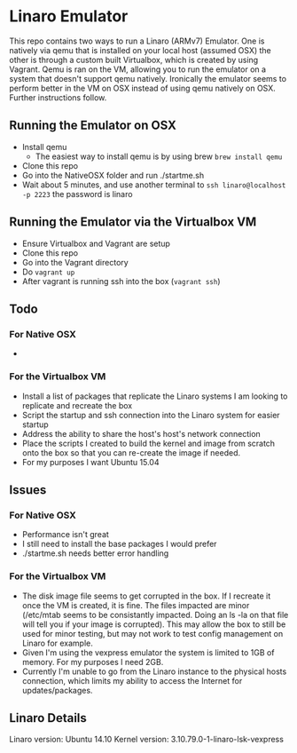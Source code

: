 # Linaro Emulator
This repo contains two ways to run a Linaro (ARMv7) Emulator.  One is natively via qemu that is installed on your local host (assumed OSX) the other is through a custom built Virtualbox, which is created by using Vagrant.  Qemu is ran on the VM, allowing you to run the emulator on a system that doesn't support qemu natively.  Ironically the emulator seems to perform better in the VM on OSX instead of using qemu natively on OSX. Further instructions follow.

## Running the Emulator on OSX
* Install qemu
	* The easiest way to install qemu is by using brew `brew install qemu`
* Clone this repo
* Go into the NativeOSX folder and run ./startme.sh
* Wait about 5 minutes, and use another terminal to `ssh linaro@localhost -p 2223` the password is linaro


## Running the Emulator via the Virtualbox VM
* Ensure Virtualbox and Vagrant are setup
* Clone this repo
* Go into the Vagrant directory
* Do `vagrant up`
* After vagrant is running ssh into the box (`vagrant ssh`) 


## Todo
### For Native OSX
*
### For the Virtualbox VM
* Install a list of packages that replicate the Linaro systems I am looking to replicate and recreate the box 
* Script the startup and ssh connection into the Linaro system for easier startup
* Address the ability to share the host's host's network connection
* Place the scripts I created to build the kernel and image from scratch onto the box so that you can re-create the image if needed.
* For my purposes I want Ubuntu 15.04


## Issues
### For Native OSX
* Performance isn't great
* I still need to install the base packages I would prefer
* ./startme.sh needs better error handling 

### For the Virtualbox VM
* The disk image file seems to get corrupted in the box.  If I recreate it once the VM is created, it is fine.  The files impacted are minor (/etc/mtab seems to be consistantly impacted. Doing an ls -la on that file will tell you if your image is corrupted).  This may allow the box to still be used for minor testing, but may not work to test config management on Linaro for example.
* Given I'm using the vexpress emulator the system is limited to 1GB of memory.  For my purposes I need 2GB.
* Currently I'm unable to go from the Linaro instance to the physical hosts connection, which limits my ability to access the Internet for updates/packages.

## Linaro Details
Linaro version: Ubuntu 14.10
Kernel version: 3.10.79.0-1-linaro-lsk-vexpress